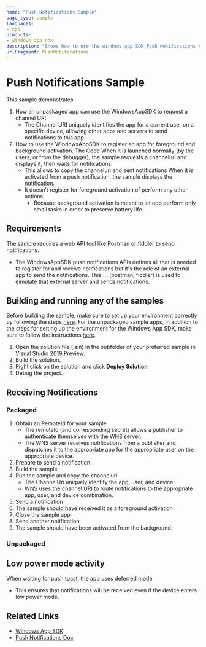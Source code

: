 ```yaml
---
name: "Push Notifications Sample" 
page_type: sample
languages:
- cpp
products: 
- windows-app-sdk
description: "Shows how to use the windows app SDK Push Notifications APIs from an unpackaged app"
urlFragment: PushNotifications
---
```

# Push Notifications Sample
This sample demonstrates 
1. How an unpackaged app can use the WindowsAppSDK to request a channel URI
    * The Channel URI uniquely identifies the app for a current user on a specific device, allowing other apps and servers to send notifications to this app.
2.	How to use the WindowsAppSDK to register an app for foreground and background activation.
The Code
When it is launched normally (by the users, or from the debugger), the sample requests a channeluri and displays it, then waits for notifications.
    * This allows to copy the channeluri and sent notifications
When it is activated from a push notification, the sample displays the notification.
    * It doesn’t register for foreground activation of perform any other actions.
       * Because background activation is meant to let app perform only small tasks in order to preserve battery life.
## Requirements
The sample requires a web API tool like Postman or fiddler to send notifications.
* The WindowsAppSDK push notifications APIs defines all that is needed to register for and receive notifications but it's the role of an external app to send the notifications.
This ... (postman, fiddler) is used to eimulate that external server and sends notifications.

## Building and running any of the samples 
Before building the sample, make sure to set up your environment correctly by following the steps [here](https://docs.microsoft.com/windows/apps/windows-app-sdk/set-up-your-development-environment).
For the unpackaged sample apps, in addition to the steps for setting up the environment for the Windows App SDK, make sure to follow the instructions [here](https://docs.microsoft.com/windows/apps/windows-app-sdk/deploy-unpackaged-apps).

1. Open the solution file (.sln) in the subfolder of your preferred sample in Visual Studio 2019 Preview.
2. Build the solution.
3. Right click on the solution and click **Deploy Solution**
4. Debug the project.

## Receiving Notifications
### Packaged
1.	Obtain an RemoteId for your sample
    * The remoteId (and corresponding secret) allows a publisher to authenticate themselves with the WNS server.
    * The WNS server receives notifications from a publisher and dispatches it to the appropriate app for the appropriate user on the appropriate device.
2.	Prepare to send a notification
3.	Build the sample
4.	Run the sample and copy the channeluri
    * The ChannelUri uniquely identify the app, user, and device.
    * WNS uses the channel URI to route notifications to the appropriate app, user, and device combination.
5.	Send a notification
6.	The sample should have received it as a foreground activation
7.	Close the sample app
8.	Send another notification
9.	The sample should have been activated from the background.
### Unpackaged
## Low power mode activity
When waiting for push toast, the app uses deferred mode 
* This ensures that notifications will be received even if the device enters low power mode.

## Related Links
- [Windows App SDK](https://docs.microsoft.com/windows/apps/windows-app-sdk/)
- [Push Notifications Doc]()

